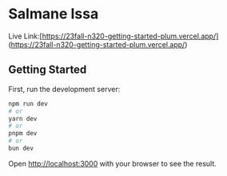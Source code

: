 # Salmane Issa

Live Link:[https://23fall-n320-getting-started-plum.vercel.app/] (https://23fall-n320-getting-started-plum.vercel.app/)

## Getting Started

First, run the development server:

```bash
npm run dev
# or
yarn dev
# or
pnpm dev
# or
bun dev
```

Open [http://localhost:3000](http://localhost:3000) with your browser to see the result.
